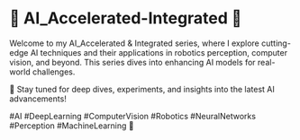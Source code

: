 # 🚀 AI_Accelerated-Integrated 🚀

Welcome to my AI_Accelerated & Integrated series, where I explore cutting-edge AI techniques and their applications in robotics perception, computer vision, and beyond. This series dives into enhancing AI models for real-world challenges.

📌 Stay tuned for deep dives, experiments, and insights into the latest AI advancements!

#AI #DeepLearning #ComputerVision #Robotics #NeuralNetworks #Perception #MachineLearning 🚀

